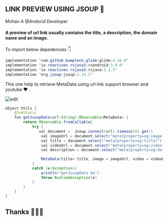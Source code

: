 ## LINK PREVIEW USING JSOUP 🔗

Mohan A @Andorid Developer

#### A preview of url link usually contains the title, a description, the domain name and an image.

To import below depedencies 👇
```java
implementation 'com.github.bumptech.glide:glide:4.16.0'
implementation 'io.reactivex.rxjava3:rxandroid:3.0.0'
implementation 'io.reactivex.rxjava3:rxjava:3.1.5'
implementation 'org.jsoup:jsoup:1.14.3'
```
This one help to retrieve MetaData using url link support browser and youtube ❤️ .

![edit](https://github.com/mohanhu/LinkPreviewAndroid/assets/88998744/b8c1e2ab-aea1-4f1e-95c0-de11d0ba642d)

```java
object Utils {
    @JvmStatic
    fun getJsoupData(url:String):Observable<MetaData> {
        return Observable.fromCallable{
            try {
               val document =  Jsoup.connect(url).timeout(0).get()
                val imageUrl = document.select("meta[property=og:image]").attr("content")
                val title = document.select("meta[property=og:title]").attr("content")
                val videoUrl = document.select("meta[property=og:video]").attr("content")
                val description = document.select("meta[property=og:description]").attr("content")

                MetaData(title= title, image = imageUrl, video = videoUrl, description = description)
            }
            catch (e:Exception){
                println("getJsoupData $e")
                throw RuntimeException(e)
            }
        }
    }
}
```
## Thanks 👨🏻‍💻

